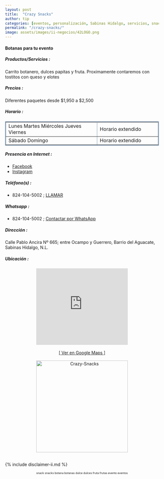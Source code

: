 ```yaml
---
layout: post
title:  "Crazy Snacks"
author: tip
categories: [eventos, personalización, Sabinas Hidalgo, servicios, snacks]
permalink: "/crazy-snacks/"
image: assets/images/ii-negocios/42LOGO.png
---
```

#### Botanas para tu evento

##### Productos/Servicios :

Carrito botanero, dulces papitas y fruta. Proximamente contaremos con tostitos con queso y elotes

##### Precios :

Diferentes paquetes desde $1,950 a $2,500

##### Horario :

<table border="2" bordercolor="#8299b3" cellpadding="4" cellspacing="5">
<colgroup>
    <col width="60%" />
    <col width="40%" />
</colgroup>
    <tbody>
        <tr>
            <td>Lunes Martes Miércoles Jueves Viernes</td>
            <td>Horario extendido</td>
        </tr>
        <tr>
            <td>Sábado Domingo</td>
            <td>Horario extendido</td>
        </tr>
    </tbody>
</table>

##### Presencia en Internet :

- [Facebook][FB]
- [Instagram][INSTA]

##### Teléfono(s) :

- 824-104-5002 ; [LLAMAR][Tel1]

##### Whatsapp :

- 824-104-5002 ; [Contactar por WhatsApp][WA1]


[FB]: https://www.facebook.com/crazy.snack22
[INSTA]: https://www.instagram.com/Crazy.snacks22/

[Tel1]: tel:+528241045002

[WA1]: https://wa.me/528241045002?text=Hola,%20saludos%20desde%20PiiDO

##### Dirección :

Calle Pablo Ancira Nº 665; entre Ocampo y Guerrero, Barrio del Aguacate, Sabinas Hidalgo, N.L.

##### Ubicación :

<!--..... MAPAS .....-->
<center>
	<iframe allowfullscreen="" height="250" loading="lazy" src="https://www.google.com/maps/embed?pb=!1m18!1m12!1m3!1d3570.7110437079928!2d-100.1889058848564!3d26.497247083308256!2m3!1f0!2f0!3f0!3m2!1i1024!2i768!4f13.1!3m3!1m2!1s0x86623ec6b1a385e7%3A0xd92a3d73bf72e50a!2sPablo%20Ancira%20665%2C%20Centro%20de%20Sabinas%20Hidalgo%2C%2065200%20Sabinas%20Hidalgo%2C%20N.L.!5e0!3m2!1sen!2smx!4v1638225518184!5m2!1sen!2smx" style="border: 0;" width="300"></iframe><!--//CAMBIAR : width="300" height="250" acá arriba ^^-->
	<br />
	<br />
	<a href="https://goo.gl/maps/booygYUQa1XtvfD27" target="_blank">[ Ver en Google Maps ]</a><!--//CAMBIAR únicamente URL aquí-->
	<br />
	<br />
</center>
<!--..... /MAPAS .....-->

<!-- ===== 2da IMAGEN ===== --> 
<center>
    <img src="{{ site.baseurl }}/assets/images/ii-negocios/42producto.png" alt="Crazy-Snacks" style="height: 300px;"/>
</center>

<br />

<!-- Disclaimer & palabras clave
================================================== -->
{% include disclaimer-ii.md %}
<center>
	<span style="font-size: xx-small;">
		<!--Palabras Clave-->snack snacks botana botanas dulce dulces fruta frutas evento eventos
	</span>
</center>



<!-- END
================================================== -->